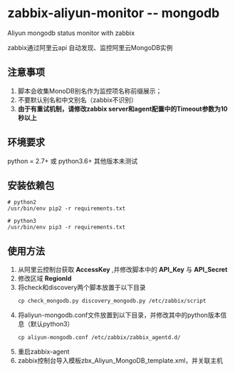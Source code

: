 # zabbix-aliyun-monitor -- mongodb
Aliyun mongodb status monitor with zabbix   

zabbix通过阿里云api 自动发现、监控阿里云MongoDB实例

## 注意事项
1. 脚本会收集MonoDB别名作为监控项名称前缀展示；
2. 不要默认别名和中文别名（zabbix不识别）
3. **由于有重试机制，请修改zabbix server和agent配置中的Timeout参数为10秒以上**


## 环境要求
python = 2.7+ 或 python3.6+  其他版本未测试

## 安装依赖包
```shell
# python2
/usr/bin/env pip2 -r requirements.txt
```
```shell
# python3
/usr/bin/env pip3 -r requirements.txt
```

## 使用方法
1. 从阿里云控制台获取 **AccessKey** ,并修改脚本中的 **API_Key** 与 **API_Secret**
2. 修改区域 **RegionId**
3. 将check和discovery两个脚本放置于以下目录
    ```shell
    cp check_mongodb.py discovery_mongodb.py /etc/zabbix/script
    ```
4. 将aliyun-mongodb.conf文件放置到以下目录，并修改其中的python版本信息（默认python3）
    ```shell
    cp aliyun-mongodb.conf /etc/zabbix/zabbix_agentd.d/
    ```
5. 重启zabbix-agent
6. zabbix控制台导入模板zbx_Aliyun_MongoDB_template.xml，并关联主机
